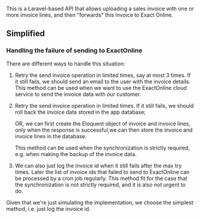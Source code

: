 This is a Laravel-based API that allows uploading a sales invoice with
one or more invoice lines, and then "forwards" this invoice to Exact Online.

## Simplified 
### Handling the failure of sending to ExactOnline

There are different ways to handle this situation:

1. Retry the send invoice operation in limited times, say at most 3 times. If it still fails, we should send an email to the user with the invoice details. This method can be used when we want to use the ExactOnline cloud service to send the invoice data with our customer.

2. Retry the send invoice operation in limited times. If it still fails, we should roll back the invoice data stored in the app database;

    OR, we can first create the Eloquent object of invoice and invoice lines, only when the response is successful,we can then store the invoice and invoice lines in the database.

    This method can be used when the synchronization is strictly required, e.g. when making the backup of the invoice data.

3. We can also just log the invoice id when it still fails after the max try times. Later the list of invoice ids that failed to send to ExactOnline can be processed by a cron job regularly. This method fit for the case that the synchronization is not strictly required, and it is also not urgent to do.

Given that we're just simulating the implementation, we choose the simplest method, i.e. just log the invoice id.